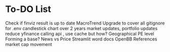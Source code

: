 # To-DO List

Check if finviz result is up to date
MacroTrend Upgrade to cover all 
gitignore for .env
candlestick chart over 2 years
market updates, portfolio updates
reduce yfinance calling api , use cache but how?
Geographical PE level
Forming a base? 
News vs Price
Streamlit word docs
OpenBB References
market cap movement